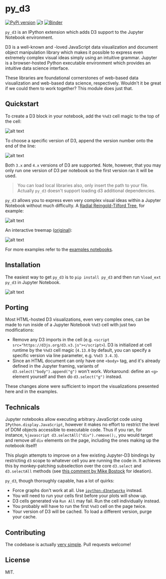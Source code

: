 # py_d3

[![PyPi version](https://img.shields.io/pypi/v/py_d3.svg)](https://pypi.python.org/pypi/py_d3/) ![t](https://img.shields.io/badge/status-stable-green.svg) [![Binder](https://mybinder.org/badge.svg)](https://mybinder.org/v2/gh/ResidentMario/py_d3/master?filepath=examples)

`py_d3` is an IPython extension which adds D3 support to the Jupyter Notebook environment.

D3 is a well-known and -loved JavaScript data visualization and document object manipulation library which makes it possible to express even extremely complex visual ideas simply using an intuitive grammar. Jupyter is a browser-hosted Python executable environment which provides an intuitive data science interface.

These libraries are foundational cornerstones of web-based data visualization and web-based data science, respectively.  Wouldn't it be great if we could them to work together? This module does just that.

## Quickstart

To create a D3 block in your notebook, add the `%%d3` cell magic to the top of the cell:

![alt text](./figures/hello-world-example.png "Logo Title Text 1")

To choose a specific version of D3, append the version number onto the end of the line:

![alt text](./figures/bar-chart-example.png "Logo Title Text 1")

Both `3.x` and `4.x` versions of D3 are supported. Note, however, that you may only run one version of D3 per notebook so the first version ran it will be used.

> You can load local libraries also, only insert the path to your file. Actually `py_d3` doesn't support loading d3 additional dependencies.

`py_d3` allows you to express even very complex visual ideas within a Jupyter Notebook without much difficulty.
A [Radial Reingold-Tilford Tree](http://bl.ocks.org/mbostock/4063550), for example:

![alt text](./figures/radial-tree-example.png "Logo Title Text 1")

An interactive treemap ([original](http://bl.ocks.org/mbostock/4063582)):

![alt text](./figures/tree-diagram-example.gif "Logo Title Text 1")

For more examples refer to the [examples notebooks](https://github.com/ResidentMario/py_d3/tree/master/examples).

## Installation

The easiest way to get `py_d3` is to `pip install py_d3` and then run `%load_ext py_d3` in Jupyter Notebook.

![alt text](./figures/import-py-d3-example.png "Logo Title Text 1")

## Porting

Most HTML-hosted D3 visualizations, even very complex ones, can be made to run inside of a Jupyter Notebook `%%d3` cell with just two modifications:

* Remove any D3 imports in the cell (e.g. `<script src="https://d3js.org/d3.v3.js"></script>`). D3 is initialized at cell runtime by the `%%d3` cell magic (`4.13.0` by default, you can specify a specific version via line parameter, e.g. `%%d3 3.4.3`).
* Since an HTML document can only have one `<body>` tag, and it's already defined in the Jupyter framing, variants of `d3.select("body").append("g")` won't work. Workaround: define an `<g>` element yourself and then do `d3.select("g")` instead.

These changes alone were sufficient to import the visualizations presented here and in the examples.

## Technicals

Jupyter notebooks allow executing arbitrary JavaScript code using `IPython.display.JavaScript`, however it makes no effort to restrict the level of DOM objects accessible to executable code. Thus if you ran, for instance, `%javascript d3.selectAll("div").remove();`, you would target and remove *all* `div` elements on the page, including the ones making up the notebook itself!

This plugin attempts to improve on a few existing Jupyter-D3 bindings by restricting `d3` scope to whatever cell you are running the code in. It achieves this by monkey-patching subselection over the core `d3.select` and `d3.selectAll` methods (see [this comment by Mike Bostock](https://github.com/d3/d3/issues/2947) for ideation).

`py_d3`, though thoroughly capable, has a lot of quirks:

* Force graphs don't work at all. Use [`ipython-d3networkx`](https://github.com/jdfreder/ipython-d3networkx) instead.
* You will need to run your cells first before your plots will show up.
* D3 cells generated via `Run All` may fail. Run the cell individually instead.
* You probably will have to run the first `%%d3` cell on the page twice.
* Your version of D3 will be cached. To load a different version, purge your cache.

## Contributing

The codebase is actually [very simple](https://github.com/ResidentMario/py_d3/blob/master/py_d3/py_d3.py). Pull requests
welcome!

## License

MIT.
